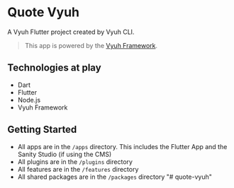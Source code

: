 # Quote Vyuh

A Vyuh Flutter project created by Vyuh CLI.

> This app is powered by the [Vyuh Framework](https://vyuh.tech).

## Technologies at play

- Dart
- Flutter
- Node.js
- Vyuh Framework

## Getting Started

- All apps are in the `/apps` directory. This includes the Flutter App and the
  Sanity Studio (if using the CMS)
- All plugins are in the `/plugins` directory
- All features are in the `/features` directory
- All shared packages are in the `/packages` directory
"# quote-vyuh" 
